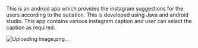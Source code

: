 This is an android app which provides the instagram suggestions for the users according to the sutiation. 
This is developed using Java and android studio. This app contains various instagram caption and user can select the caption as required.

![Uploading image.png…]()
